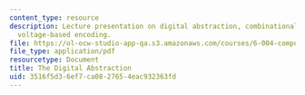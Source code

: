 ```yaml
---
content_type: resource
description: Lecture presentation on digital abstraction, combinational logic, and
  voltage-based encoding.
file: https://ol-ocw-studio-app-qa.s3.amazonaws.com/courses/6-004-computation-structures-spring-2009/3516f5d36ef7ca0827654eac932363fd_MIT6_004s09_lec02.pdf
file_type: application/pdf
resourcetype: Document
title: The Digital Abstraction
uid: 3516f5d3-6ef7-ca08-2765-4eac932363fd
---
```

